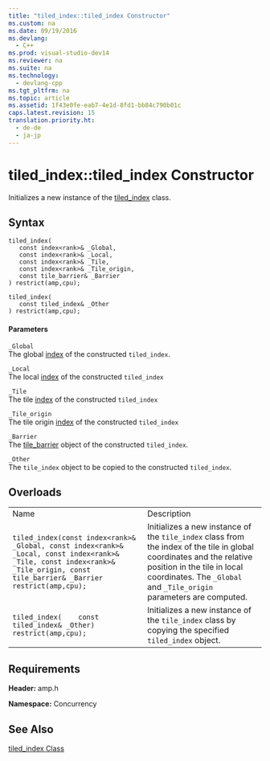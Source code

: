```yaml
---
title: "tiled_index::tiled_index Constructor"
ms.custom: na
ms.date: 09/19/2016
ms.devlang: 
  - C++
ms.prod: visual-studio-dev14
ms.reviewer: na
ms.suite: na
ms.technology: 
  - devlang-cpp
ms.tgt_pltfrm: na
ms.topic: article
ms.assetid: 1f43e0fe-eab7-4e1d-8fd1-bb84c790b01c
caps.latest.revision: 15
translation.priority.ht: 
  - de-de
  - ja-jp
---
```

# tiled_index::tiled_index Constructor
Initializes a new instance of the [tiled_index](../vs140/tiled_index-Class.md) class.  
  
## Syntax  
  
```  
tiled_index(  
   const index<rank>& _Global,  
   const index<rank>& _Local,  
   const index<rank>& _Tile,  
   const index<rank>& _Tile_origin,  
   const tile_barrier& _Barrier  
) restrict(amp,cpu);  
  
tiled_index(  
   const tiled_index& _Other  
) restrict(amp,cpu);  
```  
  
#### Parameters  
 `_Global`  
 The global [index](../vs140/index-Class.md) of the constructed `tiled_index`.  
  
 `_Local`  
 The local [index](../vs140/index-Class.md) of the constructed `tiled_index`  
  
 `_Tile`  
 The tile [index](../vs140/index-Class.md) of the constructed `tiled_index`  
  
 `_Tile_origin`  
 The tile origin [index](../vs140/index-Class.md) of the constructed `tiled_index`  
  
 `_Barrier`  
 The [tile_barrier](../vs140/tile_barrier-Class.md) object of the constructed `tiled_index`.  
  
 `_Other`  
 The `tile_index` object to be copied to the constructed `tiled_index`.  
  
## Overloads  
  
|||  
|-|-|  
|Name|Description|  
|`tiled_index(const index<rank>& _Global, const index<rank>& _Local, const index<rank>& _Tile, const index<rank>& _Tile_origin, const tile_barrier& _Barrier restrict(amp,cpu);`|Initializes a new instance of the `tile_index` class from the index of the tile in global coordinates and the relative position in the tile in local coordinates. The `_Global` and `_Tile_origin` parameters are computed.|  
|`tiled_index(    const tiled_index& _Other) restrict(amp,cpu);`|Initializes a new instance of the `tile_index` class by copying the specified `tiled_index` object.|  
  
## Requirements  
 **Header:** amp.h  
  
 **Namespace:** Concurrency  
  
## See Also  
 [tiled_index Class](../vs140/tiled_index-Class.md)
